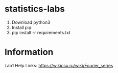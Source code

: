 # statistics-labs
1. Download python3
2. Install pip
3. pip install -r requirements.txt

# Information
Lab1 Help Links:
	https://wikicsu.ru/wiki/Fourier_series